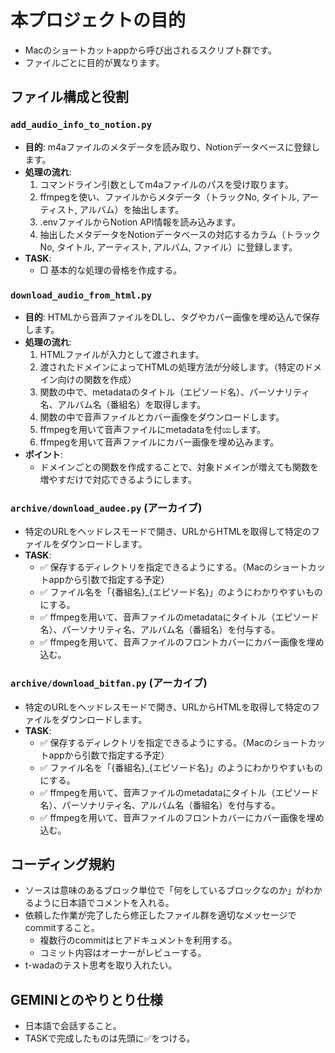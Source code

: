 # 本プロジェクトの目的

- Macのショートカットappから呼び出されるスクリプト群です。
- ファイルごとに目的が異なります。

## ファイル構成と役割

### `add_audio_info_to_notion.py`

- **目的**: m4aファイルのメタデータを読み取り、Notionデータベースに登録します。
- **処理の流れ**:
    1. コマンドライン引数としてm4aファイルのパスを受け取ります。
    2. ffmpegを使い、ファイルからメタデータ（トラックNo, タイトル, アーティスト, アルバム）を抽出します。
    3. .envファイルからNotion API情報を読み込みます。
    4. 抽出したメタデータをNotionデータベースの対応するカラム（トラックNo, タイトル, アーティスト, アルバム, ファイル）に登録します。
- **TASK**:
  - □ 基本的な処理の骨格を作成する。

### `download_audio_from_html.py`

- **目的**: HTMLから音声ファイルをDLし、タグやカバー画像を埋め込んで保存します。
- **処理の流れ**:
    1. HTMLファイルが入力として渡されます。
    2. 渡されたドメインによってHTMLの処理方法が分岐します。（特定のドメイン向けの関数を作成）
    3. 関数の中で、metadataのタイトル（エピソード名）、パーソナリティ名、アルバム名（番組名）を取得します。
    4. 関数の中で音声ファイルとカバー画像をダウンロードします。
    5. ffmpegを用いて音声ファイルにmetadataを付ಯします。
    6. ffmpegを用いて音声ファイルにカバー画像を埋め込みます。
- **ポイント**:
  - ドメインごとの関数を作成することで、対象ドメインが増えても関数を増やすだけで対応できるようにします。

### `archive/download_audee.py` (アーカイブ)

- 特定のURLをヘッドレスモードで開き、URLからHTMLを取得して特定のファイルをダウンロードします。
- **TASK**:
  - ✅ 保存するディレクトリを指定できるようにする。（Macのショートカットappから引数で指定する予定）
  - ✅ ファイル名を「{番組名}_{エピソード名}」のようにわかりやすいものにする。
  - ✅ ffmpegを用いて、音声ファイルのmetadataにタイトル（エピソード名）、パーソナリティ名、アルバム名（番組名）を付与する。
  - ✅ ffmpegを用いて、音声ファイルのフロントカバーにカバー画像を埋め込む。

### `archive/download_bitfan.py` (アーカイブ)

- 特定のURLをヘッドレスモードで開き、URLからHTMLを取得して特定のファイルをダウンロードします。
- **TASK**:
  - ✅ 保存するディレクトリを指定できるようにする。（Macのショートカットappから引数で指定する予定）
  - ✅ ファイル名を「{番組名}_{エピソード名}」のようにわかりやすいものにする。
  - ✅ ffmpegを用いて、音声ファイルのmetadataにタイトル（エピソード名）、パーソナリティ名、アルバム名（番組名）を付与する。
  - ✅ ffmpegを用いて、音声ファイルのフロントカバーにカバー画像を埋め込む。

## コーディング規約

- ソースは意味のあるブロック単位で「何をしているブロックなのか」がわかるように日本語でコメントを入れる。
- 依頼した作業が完了したら修正したファイル群を適切なメッセージでcommitすること。  
  - 複数行のcommitはヒアドキュメントを利用する。
  - コミット内容はオーナーがレビューする。
- t-wadaのテスト思考を取り入れたい。

## GEMINIとのやりとり仕様

- 日本語で会話すること。
- TASKで完成したものは先頭に✅をつける。